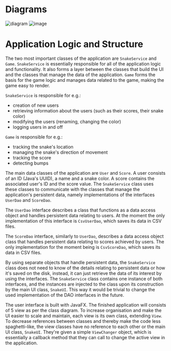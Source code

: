 # Diagrams

![diagram](https://user-images.githubusercontent.com/68298079/168492390-caa702d6-a5bc-401c-98a3-9b6d3117be03.png)
![image](https://user-images.githubusercontent.com/68298079/164043158-4e73ef30-fced-42b7-913b-8f72dc7657f5.png)

# Application Logic and Structure

The two most important classes of the application are `SnakeService` and `Game`. `SnakeService` is essentially responsible for all of the application logic and functionality. It also forms a layer between the classes that build the UI and the classes that manage the data of the application. `Game` forms the basis for the game logic and manages data related to the game, making the game easy to render.

`SnakeService` is responsible for e.g.:
* creation of new users
* retrieving information about the users (such as their scores, their snake color)
* modifying the users (renaming, changing the color)
* logging users in and off

`Game` is responsible for e.g.:
* tracking the snake's location
* managing the snake's direction of movement
* tracking the score
* detecting bumps

The main data classes of the application are `User` and `Score`. A user consists of an ID (Java's UUID), a name and a snake color. A score contains the associated user's ID and the score value. The `SnakeService` class uses these classes to communicate with the classes that manage the application's persistent data, namely implementations of the interfaces `UserDao` and `ScoreDao`.

The `UserDao` interface describes a class that functions as a data access object and handles persistent data relating to users. At the moment the only implementation of this interface is `CsvUserDao`, which saves its data in CSV files.

The `ScoreDao` interface, similarly to `UserDao`, describes a data access object class that handles persistent data relating to scores achieved by users. The only implementation for the moment being is `CsvScoreDao`, which saves its data in CSV files.

By using separate objects that handle persistent data, the `SnakeService` class does not need to know of the details relating to persistent data or how it's saved on the disk, instead, it can just retrieve the data of its interest by using the interfaces. The `SnakeService` class contains one instance of both interfaces, and the instances are injected to the class upon its construction by the main UI class, `SnakeUI`. This way it would be trivial to change the used implementation of the DAO interfaces in the future.

The user interface is built with JavaFX. The finished application will consists of 5 view as per the class diagram. To increase organisation and make the UI easier to scale and maintain, each view is its own class, extending `View`. To decrease references between classes and thereby make the code less spaghetti-like, the view classes have no reference to each other or the main UI class, `SnakeUI`. They're given a simple `ViewChanger` object, which is essentially a callback method that they can call to change the active view in the application.
